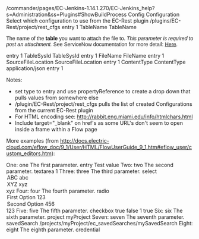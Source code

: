 <editor>
  <help>/commander/pages/EC-Jenkins-1.14.1.270/EC-Jenkins_help?s=Administration&amp;ss=Plugins#ShowBuildProcess</help>
  <formElement>
    <property>Config</property>
    <label>Configuration</label>
    <documentation>Select which configuration to use from the EC-Rest plugin</documentation>
    <propertyReference>/plugins/EC-Rest/project/rest_cfgs</propertyReference>
    <type>entry</type>
    <required>1</required>
  </formElement>

 <formElement>
    <property>TableName</property>
    <label>TableName</label>
    <documentation><p><span style="font-family: Arial;">The name of the <b>table</b> you want to attach the file to. <i>This parameter is required to post an attachment.</i>  See ServiceNow documentation for more detail: <a href="https://developer.servicenow.com/app.do#!/rest_api_doc?v=newyork&amp;id=r_AttachmentAPI-POST" target="_blank">Here</a>.</span></p></documentation>
    <type>entry</type>
    <required>1</required>
  </formElement>

  <formElement>
    <property>TableSysId</property>
    <label>TableSysId</label>
    <type>entry</type>
    <required>1</required>
  </formElement>

  <formElement>
    <property>FileName</property>
    <label>FileName</label>
    <type>entry</type>
    <required>1</required>
  </formElement>

  <formElement>
    <property>SourceFileLocation</property>
    <label>SourceFileLocation</label>
    <type>entry</type>
    <required>1</required>
  </formElement>

  <formElement>
    <property>ContentType</property>
    <label>ContentType</label>
    <value>application/json</value>
    <type>entry</type>
    <required>1</required>
  </formElement>
</editor>

Notes:
- set type to entry and use propertyReference to create a drop down that pulls values from somewhere else
- /plugin/EC-Rest/project/rest_cfgs pulls the list of created Configurations from the current EC-Rest plugin
- For HTML encoding see: http://rabbit.eng.miami.edu/info/htmlchars.html
- Include target="_blank" on href's as some URL's don't seem to open inside a frame within a Flow page

More examples (from http://docs.electric-cloud.com/eflow_doc/9_1/User/HTML/FlowUserGuide_9_1.htm#eflow_user/custom_editors.htm):

<editor>
    <formElement>
        <label>One:</label>
        <property>one</property>
        <documentation>The first parameter.</documentation>
        <type>entry</type>
        <value>Test value</value>
    </formElement>
    <formElement>
        <label>Two:</label>
        <property>two</property>
        <documentation>The second parameter.</documentation>
        <type>textarea</type>
        <required>1</required>
    </formElement>
    <formElement>
        <label>Three:</label>
        <property>three</property>
        <documentation>The third parameter.</documentation>
        <type>select</type>
        <option>
            <name>ABC</name>
            <value>abc</value>
        </option>
        <option>
            <name>XYZ</name>
            <value>xyz</value>
        </option>
        <value>xyz</value>
    </formElement>
    <formElement>
        <label>Four:</label>
        <property>four</property>
        <documentation>The fourth parameter.</documentation>
        <type>radio</type>
        <option>
            <name>First Option</name>
            <value>123</value>
        </option>
        <option>
            <name>Second Option</name>
            <value>456</value>
        </option>
        <value>123</value>
    </formElement>
    <formElement>
        <label>Five:</label>
        <property>five</property>
        <documentation>The fifth parameter.</documentation>
        <type>checkbox</type>
        <checkedValue>true</checkedValue>
        <uncheckedValue>false</uncheckedValue>
        <initiallyChecked>1</initiallyChecked>
        <value>true</value>
    </formElement>
    <formElement>
        <label>Six:</label>
        <property>six</property>
        <documentation>The sixth parameter.</documentation>
        <type>project</type>
        <value>myProject</value>
    </formElement>
    <formElement>
        <label>Seven:</label>
        <property>seven</property>
        <documentation>The seventh parameter.</documentation>
        <type>savedSearch</type>
        <value>/projects/myProject/ec_savedSearches/mySavedSearch</value>
    </formElement>
    <formElement>
        <label>Eight:</label>
        <property>eight</property>
        <documentation>The eighth parameter.</documentation>
        <type>credential</type>
    </formElement>
</editor>